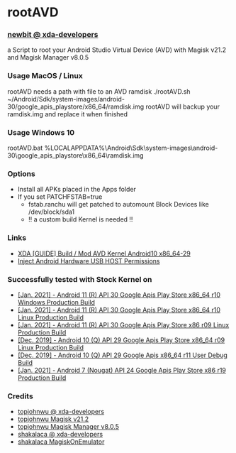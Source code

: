 # rootAVD
### [newbit @ xda-developers](https://forum.xda-developers.com/m/newbit.1350876/)
a Script to root your Android Studio Virtual Device (AVD) with Magisk v21.2 and Magisk Manager v8.0.5

### Usage MacOS / Linux
rootAVD needs a path with file to an AVD ramdisk
./rootAVD.sh ~/Android/Sdk/system-images/android-30/google_apis_playstore/x86_64/ramdisk.img
rootAVD will backup your ramdisk.img and replace it when finished

### Usage Windows 10
rootAVD.bat %LOCALAPPDATA%\Android\Sdk\system-images\android-30\google_apis_playstore\x86_64\ramdisk.img

### Options
* Install all APKs placed in the Apps folder
* If you set PATCHFSTAB=true
	* fstab.ranchu will get patched to automount Block Devices like /dev/block/sda1
	* !! a custom build Kernel is needed !!

### Links
* [XDA [GUIDE] Build / Mod AVD Kernel Android10 x86_64-29](https://forum.xda-developers.com/t/guide-build-mod-avd-kernel-android10-x86_64-29-root-magisk-usb-passthrough-linux.4212719/)
* [Inject Android Hardware USB HOST Permissions](https://github.com/newbit1/usbhostpermissons)

### Successfully tested with Stock Kernel on
* [[Jan. 2021] - Android 11 (R) API 30 Google Apis Play Store x86_64 r10 Windows Production Build](https://dl.google.com/android/repository/sys-img/google_apis_playstore/x86_64-30_r10-windows.zip)
* [[Jan. 2021] - Android 11 (R) API 30 Google Apis Play Store x86_64 r10 Linux Production Build](https://dl.google.com/android/repository/sys-img/google_apis_playstore/x86_64-30_r10-linux.zip)
* [[Jan. 2021] - Android 11 (R) API 30 Google Apis Play Store x86 r09 Linux Production Build](https://dl.google.com/android/repository/sys-img/google_apis_playstore/x86-30_r09-linux.zip)
* [[Dec. 2019] - Android 10 (Q) API 29 Google Apis Play Store x86_64 r09 Linux Production Build](https://dl.google.com/android/repository/sys-img/google_apis_playstore/x86_64-29_r08-linux.zip)
* [[Dec. 2019] - Android 10 (Q) API 29 Google Apis x86_64 r11 User Debug Build](https://dl.google.com/android/repository/sys-img/google_apis/x86_64-29_r11.zip)
* [[Jan. 2021] - Android  7 (Nougat) API 24 Google Apis Play Store x86 r19 Production Build](https://dl.google.com/android/repository/sys-img/google_apis_playstore/x86-24_r19.zip)


### Credits
* [topjohnwu @ xda-developers](https://forum.xda-developers.com/m/topjohnwu.4470081)
* [topjohnwu Magisk v21.2](https://github.com/topjohnwu/Magisk/releases/tag/v21.2)
* [topjohnwu Magisk Manager v8.0.5](https://github.com/topjohnwu/Magisk/releases/tag/manager-v8.0.5)
* [shakalaca @ xda-developers](https://forum.xda-developers.com/m/shakalaca.1813976)
* [shakalaca MagiskOnEmulator](https://github.com/shakalaca/MagiskOnEmulator)





